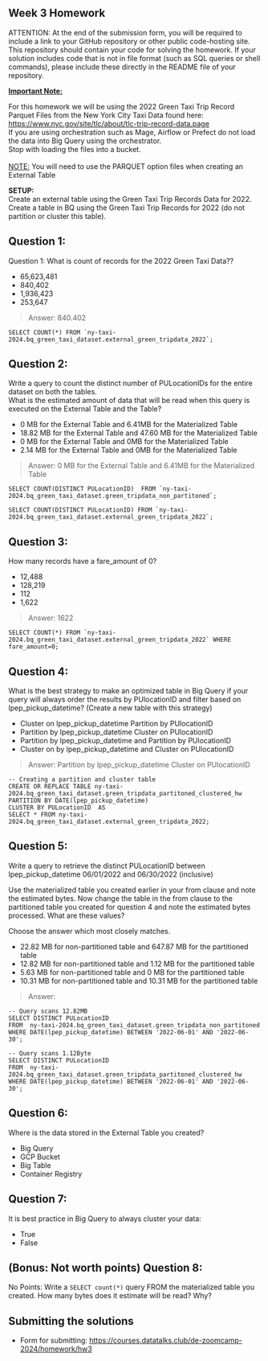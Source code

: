 ## Week 3 Homework
ATTENTION: At the end of the submission form, you will be required to include a link to your GitHub repository or other public code-hosting site. This repository should contain your code for solving the homework. If your solution includes code that is not in file format (such as SQL queries or shell commands), please include these directly in the README file of your repository.

<b><u>Important Note:</b></u> <p> For this homework we will be using the 2022 Green Taxi Trip Record Parquet Files from the New York
City Taxi Data found here: </br> https://www.nyc.gov/site/tlc/about/tlc-trip-record-data.page </br>
If you are using orchestration such as Mage, Airflow or Prefect do not load the data into Big Query using the orchestrator.</br> 
Stop with loading the files into a bucket. </br></br>
<u>NOTE:</u> You will need to use the PARQUET option files when creating an External Table</br>

<b>SETUP:</b></br>
Create an external table using the Green Taxi Trip Records Data for 2022. </br>
Create a table in BQ using the Green Taxi Trip Records for 2022 (do not partition or cluster this table). </br>
</p>

## Question 1:
Question 1: What is count of records for the 2022 Green Taxi Data??
- 65,623,481
- 840,402
- 1,936,423
- 253,647

>Answer: 840.402

```
SELECT COUNT(*) FROM `ny-taxi-2024.bq_green_taxi_dataset.external_green_tripdata_2022`;
```

## Question 2:
Write a query to count the distinct number of PULocationIDs for the entire dataset on both the tables.</br> 
What is the estimated amount of data that will be read when this query is executed on the External Table and the Table?

- 0 MB for the External Table and 6.41MB for the Materialized Table
- 18.82 MB for the External Table and 47.60 MB for the Materialized Table
- 0 MB for the External Table and 0MB for the Materialized Table
- 2.14 MB for the External Table and 0MB for the Materialized Table

>Answer: 0 MB for the External Table and 6.41MB for the Materialized Table

```
SELECT COUNT(DISTINCT PULocationID)  FROM `ny-taxi-2024.bq_green_taxi_dataset.green_tripdata_non_partitoned`;
```

```
SELECT COUNT(DISTINCT PULocationID) FROM `ny-taxi-2024.bq_green_taxi_dataset.external_green_tripdata_2022`;
```

## Question 3:
How many records have a fare_amount of 0?
- 12,488
- 128,219
- 112
- 1,622

>Answer: 1622

```
SELECT COUNT(*) FROM `ny-taxi-2024.bq_green_taxi_dataset.external_green_tripdata_2022` WHERE fare_amount=0;
```

## Question 4:
What is the best strategy to make an optimized table in Big Query if your query will always order the results by PUlocationID and filter based on lpep_pickup_datetime? (Create a new table with this strategy)
- Cluster on lpep_pickup_datetime Partition by PUlocationID
- Partition by lpep_pickup_datetime  Cluster on PUlocationID
- Partition by lpep_pickup_datetime and Partition by PUlocationID
- Cluster on by lpep_pickup_datetime and Cluster on PUlocationID

>Answer: Partition by lpep_pickup_datetime  Cluster on PUlocationID

```
-- Creating a partition and cluster table
CREATE OR REPLACE TABLE ny-taxi-2024.bq_green_taxi_dataset.green_tripdata_partitoned_clustered_hw
PARTITION BY DATE(lpep_pickup_datetime) 
CLUSTER BY PULocationID  AS
SELECT * FROM ny-taxi-2024.bq_green_taxi_dataset.external_green_tripdata_2022;
```

## Question 5:
Write a query to retrieve the distinct PULocationID between lpep_pickup_datetime
06/01/2022 and 06/30/2022 (inclusive)</br>

Use the materialized table you created earlier in your from clause and note the estimated bytes. Now change the table in the from clause to the partitioned table you created for question 4 and note the estimated bytes processed. What are these values? </br>

Choose the answer which most closely matches.</br> 

- 22.82 MB for non-partitioned table and 647.87 MB for the partitioned table
- 12.82 MB for non-partitioned table and 1.12 MB for the partitioned table
- 5.63 MB for non-partitioned table and 0 MB for the partitioned table
- 10.31 MB for non-partitioned table and 10.31 MB for the partitioned table

>Answer: 

```
-- Query scans 12.82MB
SELECT DISTINCT PULocationID
FROM  ny-taxi-2024.bq_green_taxi_dataset.green_tripdata_non_partitoned
WHERE DATE(lpep_pickup_datetime) BETWEEN '2022-06-01' AND '2022-06-30';
```

```
-- Query scans 1.12Byte
SELECT DISTINCT PULocationID
FROM  ny-taxi-2024.bq_green_taxi_dataset.green_tripdata_partitoned_clustered_hw
WHERE DATE(lpep_pickup_datetime) BETWEEN '2022-06-01' AND '2022-06-30';
```

## Question 6: 
Where is the data stored in the External Table you created?

- Big Query
- GCP Bucket
- Big Table
- Container Registry


## Question 7:
It is best practice in Big Query to always cluster your data:
- True
- False


## (Bonus: Not worth points) Question 8:
No Points: Write a `SELECT count(*)` query FROM the materialized table you created. How many bytes does it estimate will be read? Why?

 
## Submitting the solutions

* Form for submitting: https://courses.datatalks.club/de-zoomcamp-2024/homework/hw3

